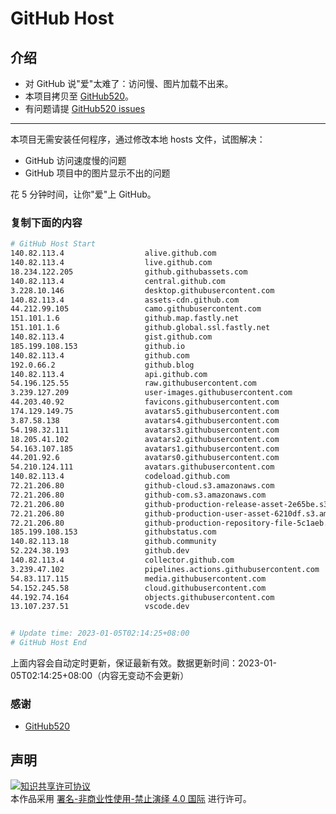 # GitHub Host
## 介绍
- 对 GitHub 说"爱"太难了：访问慢、图片加载不出来。
- 本项目拷贝至 [GitHub520](https://github.com/521xueweihan/GitHub520)。
- 有问题请提 [GitHub520 issues](https://github.com/521xueweihan/GitHub520/issues/new)

---

本项目无需安装任何程序，通过修改本地 hosts 文件，试图解决：
- GitHub 访问速度慢的问题
- GitHub 项目中的图片显示不出的问题

花 5 分钟时间，让你"爱"上 GitHub。

### 复制下面的内容
```bash
# GitHub Host Start
140.82.113.4                  alive.github.com
140.82.113.4                  live.github.com
18.234.122.205                github.githubassets.com
140.82.113.4                  central.github.com
3.228.10.146                  desktop.githubusercontent.com
140.82.113.4                  assets-cdn.github.com
44.212.99.105                 camo.githubusercontent.com
151.101.1.6                   github.map.fastly.net
151.101.1.6                   github.global.ssl.fastly.net
140.82.113.4                  gist.github.com
185.199.108.153               github.io
140.82.113.4                  github.com
192.0.66.2                    github.blog
140.82.113.4                  api.github.com
54.196.125.55                 raw.githubusercontent.com
3.239.127.209                 user-images.githubusercontent.com
44.203.40.92                  favicons.githubusercontent.com
174.129.149.75                avatars5.githubusercontent.com
3.87.58.138                   avatars4.githubusercontent.com
54.198.32.111                 avatars3.githubusercontent.com
18.205.41.102                 avatars2.githubusercontent.com
54.163.107.185                avatars1.githubusercontent.com
44.201.92.6                   avatars0.githubusercontent.com
54.210.124.111                avatars.githubusercontent.com
140.82.113.4                  codeload.github.com
72.21.206.80                  github-cloud.s3.amazonaws.com
72.21.206.80                  github-com.s3.amazonaws.com
72.21.206.80                  github-production-release-asset-2e65be.s3.amazonaws.com
72.21.206.80                  github-production-user-asset-6210df.s3.amazonaws.com
72.21.206.80                  github-production-repository-file-5c1aeb.s3.amazonaws.com
185.199.108.153               githubstatus.com
140.82.113.18                 github.community
52.224.38.193                 github.dev
140.82.113.4                  collector.github.com
3.239.47.102                  pipelines.actions.githubusercontent.com
54.83.117.115                 media.githubusercontent.com
54.152.245.58                 cloud.githubusercontent.com
44.192.74.164                 objects.githubusercontent.com
13.107.237.51                 vscode.dev


# Update time: 2023-01-05T02:14:25+08:00
# GitHub Host End

```
上面内容会自动定时更新，保证最新有效。数据更新时间：2023-01-05T02:14:25+08:00（内容无变动不会更新）

### 感谢

- [GitHub520](https://github.com/521xueweihan/GitHub520)

## 声明
<a rel="license" href="https://creativecommons.org/licenses/by-nc-nd/4.0/deed.zh"><img alt="知识共享许可协议" style="border-width: 0" src="https://licensebuttons.net/l/by-nc-nd/4.0/88x31.png"></a><br>本作品采用 <a rel="license" href="https://creativecommons.org/licenses/by-nc-nd/4.0/deed.zh">署名-非商业性使用-禁止演绎 4.0 国际</a> 进行许可。